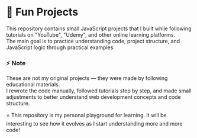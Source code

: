 # 🥳 Fun Projects

This repository contains small JavaScript projects that I built while following tutorials on "YouTube", "Udemy", and other online learning platforms.  
The main goal is to practice understanding code, project structure, and JavaScript logic through practical examples.


### ⚡ Note
These are not my original projects — they were made by following educational materials.  
I rewrote the code manually, followed tutorials step by step, and made small adjustments to better understand web development concepts and code structure.


⭐ This repository is my personal playground for learning. It will be interesting to see how it evolves as I start understanding more and more code!
